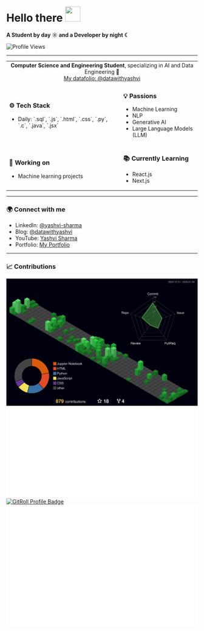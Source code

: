 # Hello there <img src="https://github.com/user-attachments/assets/ef8aa47e-72db-4604-9985-6107dc3ad4cb" width="40" height="40" />

**A Student by day ☼ and a Developer by night ☾**

<p align="left"> 
  <img src="https://komarev.com/ghpvc/?username=yashvisharma1204&label=Profile%20views&color=0e75b6&style=flat" alt="Profile Views" />
</p>

---

<table>
  <tr>
    <td colspan="2" align="center">
      <strong>Computer Science and Engineering Student</strong>, specializing in AI and Data Engineering 👑<br>
      <a href="https://github.com/datawithyashvi">My datafolio: @datawithyashvi</a>
    </td>
  </tr>
  <tr>
    <td>
      <h3>⚙️ Tech Stack</h3>
      <ul>
        <li>Daily: `.sql`, `.js`, `.html`, `.css`, `.py`, `.c`, `.java`, `.jsx`</li>
      </ul>
    </td>
    <td>
      <h3>💡 Passions</h3>
      <ul>
        <li>Machine Learning</li>
        <li>NLP</li>
        <li>Generative AI</li>
        <li>Large Language Models (LLM)</li>
      </ul>
    </td>
  </tr>
  <tr>
    <td>
      <h3>💅 Working on</h3>
      <ul>
        <li>Machine learning projects</li>
      </ul>
    </td>
    <td>
      <h3>📚 Currently Learning</h3>
      <ul>
        <li>React.js</li>
        <li>Next.js</li>
      </ul>
    </td>
  </tr>
</table>

---

<h3>🌍 Connect with me</h3>
<ul>
  <li>LinkedIn: <a href="https://www.linkedin.com/in/yashvi-sharma-150863220/">@yashvi-sharma</a></li>
  <li>Blog: <a href="https://blog95319.wordpress.com/">@datawithyashvi</a></li>
  <li>YouTube: <a href="https://www.youtube.com/@yashvisharma1204">Yashvi Sharma</a></li>
  <li>Portfolio: <a href="https://portfolio-three-wheat-21.vercel.app">My Portfolio</a></li>
</ul>

---

<h3>📈 Contributions</h3>
<picture>
  <source media="(prefers-color-scheme: dark)" srcset="/profile-3d-contrib/profile-night-green.svg">
  <img alt="GitHub Profile Image" src="/profile-3d-contrib/profile-night-green.svg">
</picture>

<img src="assets/metrics.plugin.notable.contributions.svg" alt="Notable Contributions">
<a href="https://gitroll.io/profile/uymtJlbqD1zNFjwecURN6NZVjmj13" target="_blank">
  <img src="https://gitroll.io/api/badges/profiles/v1/uymtJlbqD1zNFjwecURN6NZVjmj13?theme=dark" alt="GitRoll Profile Badge" />
</a>
<img src="assets/metrics.plugin.achievements.svg" alt="Achievements">
